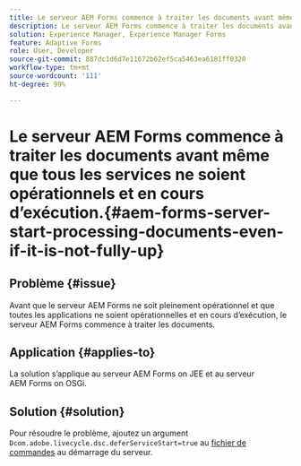 ```yaml
---
title: Le serveur AEM Forms commence à traiter les documents avant même que tous les services ne soient opérationnels et en cours d’exécution.
description: Le serveur AEM Forms commence à traiter les documents avant même que tous les services ne soient opérationnels et en cours d’exécution sur le serveur JEE et le serveur OSGi.
solution: Experience Manager, Experience Manager Forms
feature: Adaptive Forms
role: User, Developer
source-git-commit: 887dc1d6d7e11672b62ef5ca5463ea6181ff0320
workflow-type: tm+mt
source-wordcount: '111'
ht-degree: 99%

---
```


# Le serveur AEM Forms commence à traiter les documents avant même que tous les services ne soient opérationnels et en cours d’exécution.{#aem-forms-server-start-processing-documents-even-if-it-is-not-fully-up}

## Problème {#issue}

<!--When user restarts AEM Forms server, the current calling processes or services still continue such as rendering PDF documents and more. It causes the restart of the AEM Forms server to not startup correctly.-->

Avant que le serveur AEM Forms ne soit pleinement opérationnel et que toutes les applications ne soient opérationnelles et en cours d’exécution, le serveur AEM Forms commence à traiter les documents.


## Application {#applies-to}

La solution s’applique au serveur AEM Forms on JEE et au serveur AEM Forms on OSGi.

## Solution {#solution}

Pour résoudre le problème, ajoutez un argument `Dcom.adobe.livecycle.dsc.deferServiceStart=true` au [fichier de commandes](https://experienceleague.adobe.com/docs/experience-manager-65-2025/deploying/deploying/command-line-start-and-stop.html#windows-platform-start-bat-script-example) au démarrage du serveur.
